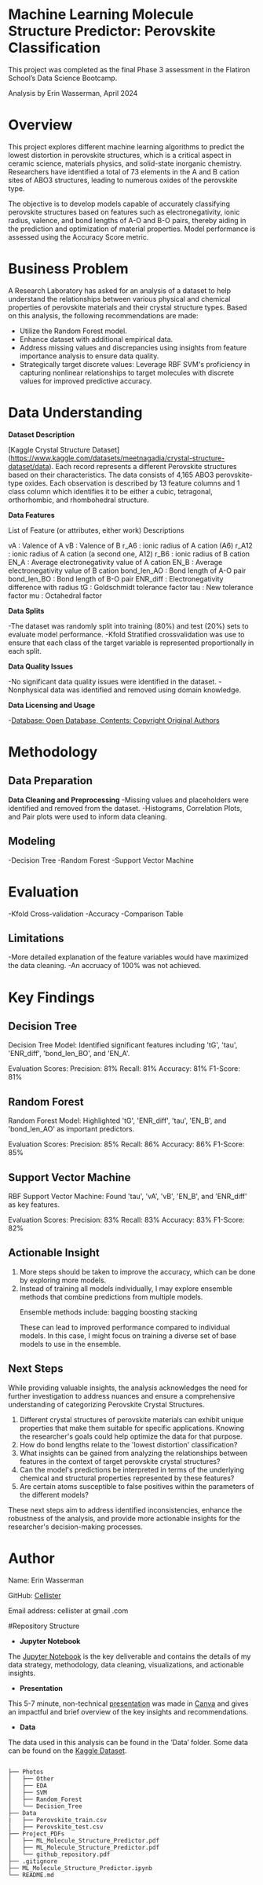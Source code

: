 # Machine Learning Molecule Structure Predictor: Perovskite Classification

This project was completed as the final Phase 3 assessment in the Flatiron School’s Data Science Bootcamp. 

Analysis by Erin Wasserman, April 2024

# Overview

This project explores different machine learning algorithms to predict the lowest distortion in perovskite structures, which is a critical aspect in ceramic science, materials physics, and solid-state inorganic chemistry. Researchers have identified a total of 73 elements in the A and B cation sites of ABO3 structures, leading to numerous oxides of the perovskite type.

The objective is to develop models capable of accurately classifying perovskite structures based on features such as electronegativity, ionic radius, valence, and bond lengths of A-O and B-O pairs, thereby aiding in the prediction and optimization of material properties. Model performance is assessed using the Accuracy Score metric.

# Business Problem

A Research Laboratory has asked for an analysis of a dataset to help understand the relationships between various physical and chemical properties of perovskite materials and their crystal structure types. Based on this analysis, the following recommendations are made:

- Utilize the Random Forest model.
- Enhance dataset with additional empirical data.
- Address missing values and discrepancies using insights from feature importance analysis to ensure data quality.
- Strategically target discrete values: Leverage RBF SVM's proficiency in capturing nonlinear relationships to target molecules with discrete values for improved predictive accuracy.

# Data Understanding

**Dataset Description**

[Kaggle Crystal Structure Dataset] (https://www.kaggle.com/datasets/meetnagadia/crystal-structure-dataset/data). Each record represents a different Perovskite structures based on their characteristics. The data consists of 4,165 ABO3 perovskite-type oxides. Each observation is described by 13 feature columns and 1 class column which identifies it to be either a cubic, tetragonal, orthorhombic, and rhombohedral structure.

**Data Features**

List of Feature (or attributes, either work) Descriptions

vA : Valence of A
vB : Valence of B
r_A6 : ionic radius of A cation (A6)
r_A12 : ionic radius of A cation (a second one, A12)
r_B6 : ionic radius of B cation
EN_A : Average electronegativity value of A cation
EN_B : Average electronegativity value of B cation
bond_len_AO : Bond length of A-O pair
bond_len_BO : Bond length of B-O pair
ENR_diff : Electronegativity difference with radius
tG : Goldschmidt tolerance factor
tau : New tolerance factor
mu : Octahedral factor

**Data Splits**

-The dataset was randomly split into training (80%) and test (20%) sets to evaluate model performance.
-Kfold Stratified crossvalidation was use to ensure that each class of the target variable is represented proportionally in each split.

**Data Quality Issues**

-No significant data quality issues were identified in the dataset.
-Nonphysical data was identified and removed using domain knowledge.

**Data Licensing and Usage**

-[Database: Open Database, Contents: Copyright Original Authors](https://opendatacommons.org/licenses/odbl/1-0/)


# Methodology

## Data Preparation

**Data Cleaning and Preprocessing**
-Missing values and placeholders were identified and removed from the dataset.
-Histograms, Correlation Plots, and Pair plots were used to inform data cleaning.

## Modeling

-Decision Tree
-Random Forest
-Support Vector Machine

# Evaluation

-Kfold Cross-validation
-Accuracy
-Comparison Table

## Limitations

-More detailed explanation of the feature variables would have maximized the data cleaning.
-An accruacy of 100% was not achieved.

# Key Findings

## Decision Tree

 Decision Tree Model: Identified significant features including 'tG', 'tau', 'ENR_diff', 'bond_len_BO', and 'EN_A'. 

Evaluation Scores:
Precision: 81%
Recall: 81%
Accuracy: 81%
F1-Score: 81%


## Random Forest

Random Forest Model: Highlighted 'tG', 'ENR_diff', 'tau', 'EN_B', and 'bond_len_AO' as important predictors.

Evaluation Scores:
Precision: 85%
Recall: 86%
Accuracy: 86%
F1-Score: 85%

## Support Vector Machine

RBF Support Vector Machine: Found 'tau', 'vA', 'vB', 'EN_B', and 'ENR_diff' as key features.

Evaluation Scores:
Precision: 83%
Recall: 83%
Accuracy: 83%
F1-Score: 82%

## Actionable Insight

<ol>
<li> More steps should be taken to improve the accuracy, which can be done by exploring more models.
<li>Instead of training all models individually, I may explore ensemble methods that combine predictions from multiple models.

Ensemble methods include: bagging boosting stacking

These can lead to improved performance compared to individual models. In this case, I might focus on training a diverse set of base models to use in the ensemble.

</ol>

## Next Steps

While providing valuable insights, the analysis acknowledges the need for further investigation to address nuances and ensure a comprehensive understanding of categorizing Perovskite Crystal Structures.
<ol>
<li> Different crystal structures of perovskite materials can exhibit unique properties that make them suitable for specific applications. Knowing the researcher's goals could help optimize the data for that purpose.

<li>How do bond lengths relate to the 'lowest distortion' classification? 

<li>What insights can be gained from analyzing the relationships between features in the context of target perovskite crystal structures? 

<li> Can the model's predictions be interpreted in terms of the underlying chemical and structural properties represented by these features?

<li>Are certain atoms susceptible to false positives within the parameters of the different models?
    
</ol>
These next steps aim to address identified inconsistencies, enhance the robustness of the analysis, and provide more actionable insights for the researcher's decision-making processes.

# Author

Name: Erin Wasserman

GitHub: [Cellister](https://github.com/cellister)

Email address: cellister at gmail .com

#Repository Structure

* **Jupyter Notebook**

The [Jupyter Notebook](https://github.com/cellister/ML_Molecule_Structure_Predictor/blob/main/Project_PDFs/ML_Molecular_Structure_Predictor%20-%20Jupyter%20Notebook.pdf) is the key deliverable and contains the details of my data strategy, methodology, data cleaning, visualizations, and actionable insights.

* **Presentation**

This 5-7 minute, non-technical [presentation](https://github.com/cellister/Film-Investment-Analysis-Project/blob/main/Report%20PDFs/Erin_Wasserman_presentation_PDF_P2.pdf) was made in [Canva](https://www.canva.com/design/DAGAhemjCqQ/SC9XjPt87gS8cgYyPIWb5Q/edit?utm_content=DAGAhemjCqQ&utm_campaign=designshare&utm_medium=link2&utm_source=sharebutton) and gives an impactful and brief overview of the key insights and recommendations. 

* **Data**

The data used in this analysis can be found in the ‘Data’ folder. Some data can be found on the [Kaggle Dataset](https://www.kaggle.com/datasets/meetnagadia/crystal-structure-dataset/data).

```

├── Photos
│   ├── Other
│   ├── EDA
│   ├── SVM
│   ├── Random_Forest
│   └── Decision_Tree
├── Data
|   ├── Perovskite_train.csv
│   ├── Perovskite_test.csv
├── Project_PDFs
│   ├── ML_Molecule_Structure_Predictor.pdf
│   ├── ML_Molecule_Structure_Predictor.pdf
│   └── github_repository.pdf
├── .gitignore
├── ML_Molecule_Structure_Predictor.ipynb
└── README.md
```


